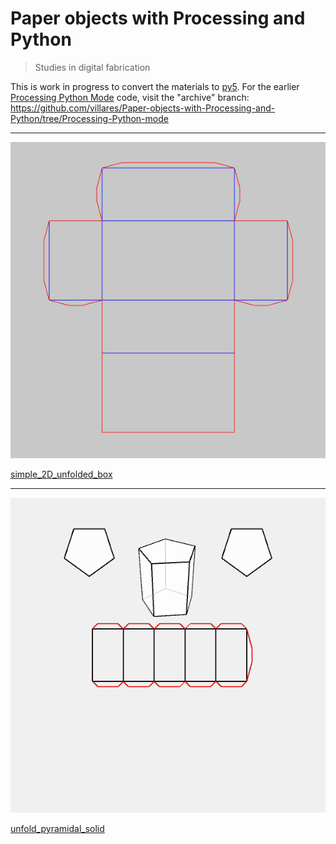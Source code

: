 # Paper objects with Processing and Python

> Studies in digital fabrication

This is work in progress to convert the materials to [py5](https://py5coding.org). For the earlier [Processing Python Mode](https://abav.lugaralgum.com/como-instalar-o-processing-modo-python/index-EN.html) code, visit the "archive" branch: https://github.com/villares/Paper-objects-with-Processing-and-Python/tree/Processing-Python-mode

---

![simple_2D_unfolded_box](simple_2D_unfolded_box/simple_2D_unfolded_box.png)

[simple_2D_unfolded_box](simple_2D_unfolded_box/)

<!--  WIP

---

![box_with_rectangular_holes](box_with_rectangular_holes/sketch_190522a.gif)

[box_with_rectangular_holes]

---

![box_with_circular_holes](box_with_circular_holes/sketch_190918a.gif)

[box_with_circular_holes]

---

![paraboloid_box_v0](paraboloid_box_v0/paraboloid_box_v0.png)

[paraboloid_box_v0]

---

![unfold_pyramid](unfold_pyramid/sketch_190502a.gif)

[unfold_pyramid]

-->

---

![unfold_pyramidal_solid](unfold_pyramidal_solid_py5/sketch_190509a.gif)

[unfold_pyramidal_solid](unfold_pyramidal_solid_py5/)